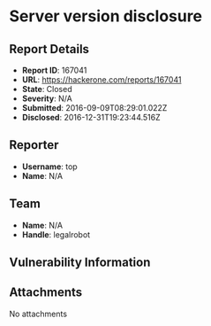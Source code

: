 # Server version disclosure

## Report Details
- **Report ID**: 167041
- **URL**: https://hackerone.com/reports/167041
- **State**: Closed
- **Severity**: N/A
- **Submitted**: 2016-09-09T08:29:01.022Z
- **Disclosed**: 2016-12-31T19:23:44.516Z

## Reporter
- **Username**: top
- **Name**: N/A

## Team
- **Name**: N/A
- **Handle**: legalrobot

## Vulnerability Information


## Attachments
No attachments
